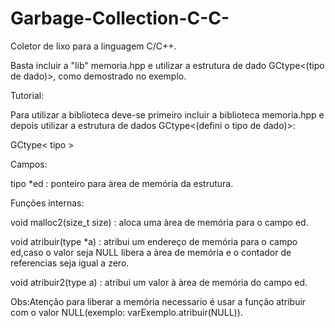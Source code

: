 # Garbage-Collection-C-C-
Coletor de lixo para a linguagem C/C++.

Basta incluir a "lib" memoria.hpp e utilizar a estrutura de dado GCtype<(tipo de dado)>, como demostrado no exemplo.

Tutorial:

Para utilizar a biblioteca deve-se primeiro incluir a biblioteca memoria.hpp e depois utilizar a estrutura de dados GCtype<(defini o tipo de dado)>:
  
GCtype< tipo >
  
Campos:

tipo *ed : ponteiro para àrea de memória da estrutura.

Funções internas:

void malloc2(size_t size) : aloca uma àrea de memória para o campo ed.

void atribuir(type *a) : atribui um endereço de memória para o campo ed,caso o valor seja NULL libera a àrea de memória e o contador de referencias seja igual a zero. 

void atribuir2(type a) : atribui um valor à àrea de memória do campo ed.

Obs:Atenção para liberar a memória necessario é usar a função atribuir com o valor NULL(exemplo: varExemplo.atribuir(NULL)).

